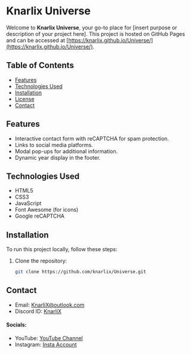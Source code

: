 # Knarlix Universe

Welcome to **Knarlix Universe**, your go-to place for [insert purpose or description of your project here]. This project is hosted on GitHub Pages and can be accessed at [https://knarlix.github.io/Universe/](https://knarlix.github.io/Universe/).

## Table of Contents

- [Features](#features)
- [Technologies Used](#technologies-used)
- [Installation](#installation)
- [License](https://knarlix.github.io/universe/license)
- [Contact](#contact)

## Features

- Interactive contact form with reCAPTCHA for spam protection.
- Links to social media platforms.
- Modal pop-ups for additional information.
- Dynamic year display in the footer.

## Technologies Used

- HTML5
- CSS3
- JavaScript
- Font Awesome (for icons)
- Google reCAPTCHA

## Installation

To run this project locally, follow these steps:

1. Clone the repository:
   ```bash
   git clone https://github.com/knarlix/Universe.git

## Contact

- Email: [KnarliX@outlook.com](mailto:KnarliX@outlook.com)
- Discord ID: [KnarliX](https://discord.com/users/1212719184870383621)

#### Socials:
- YouTube: [YouTube Channel](https://youtube.com/channel/UCn0U0vU1QfNUky7Dz7E_SMg)
- Instagram: [Insta Account](https://www.instagram.com/knarlix)
